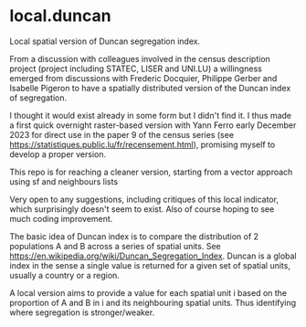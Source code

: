 # local.duncan
Local spatial version of Duncan segregation index.

From a discussion with colleagues involved in the census description project (project including STATEC, LISER and UNI.LU)
a willingness emerged from discussions with Frederic Docquier, Philippe Gerber and Isabelle Pigeron
to have a spatially distributed version of the Duncan index of segregation.

I thought it would exist already in some form but I didn't find it. I thus made a first quick overnight raster-based version with Yann Ferro
early December 2023 for direct use in the paper 9 of the census series
(see https://statistiques.public.lu/fr/recensement.html), promising myself to develop a proper version.
 
This repo is for reaching a cleaner version, starting from a vector approach using sf and neighbours lists

Very open to any suggestions, including critiques of this local indicator, which surprisingly doesn't seem to exist.
Also of course hoping to see much coding improvement.

The basic idea of Duncan index is to compare the distribution of 2 populations A and B across a series of spatial units.
See https://en.wikipedia.org/wiki/Duncan_Segregation_Index. Duncan is a global index in the sense a single value is returned for a given set of spatial units,
usually a country or a region.

A local version aims to provide a value for each spatial unit i based on the proportion of A and B in i and its neighbouring spatial units.
Thus identifying where segregation is stronger/weaker.
 
 

